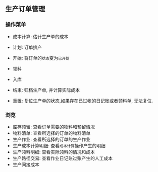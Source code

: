 ﻿## 生产订单管理

### 操作菜单

- 成本计算: 估计生产单的成本

- 计划: 订单排产

- 开始: 将订单的`状态`变为`已开始`

- 领料

- 入库

- 结束: 归档生产单, 并计算实际成本
- 重置: 复位生产单的状态,如果存在已过帐的日记账或者领料单, 无法复位.

### 浏览

- 库存预留: 查看订单需要的物料和预留情况
- 物料清单: 查看所选择的订单的物料清单
- 生产作业: 查看所选择的订单的生产作业
- 生产成本计算明细: 查看`成本计算`操作产生的明细
- 生产领料明细: 查看实际领料的情况和成本
- 生产路径交易: 查看作业日记账过账产生的人工成本
- 生产间接成本
